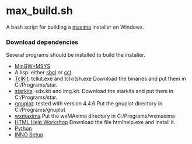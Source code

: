 # max_build.sh
A bash script for building a [maxima](http://maxima.sf.net/) installer on Windows.

### Download dependencies

Several programs should be installed to build the installer.

* [MinGW+MSYS](http://mingw.org/)
* A lisp: either [sbcl](http://www.sbcl.org) or [ccl](http://ccl.clozure.com).
* [TclKit](http://www.jrsoftware.org/isinfo.php): tclkit.exe and tclkitsh.exe
Download the binaries and put them in C:/Programs/star.
* [starkits](www.tcl.tk/starkits): sdx.kit and img.kit.
Download the starkits and put them in C:/Programs/star.
* [gnuplot](http://gnuplot.info): tested with version 4.4.6
Put the gnuplot directory in C:/Programs/gnuplot
* [wxmaxima](http://andrejv.github.io/wxmaxima/)
Put the wxMAxima directory in C:/Programs/wxmaxima
* [HTML Help Workshop](http://www.microsoft.com/en-us/download/details.aspx?id=21138)
Download the file htmlhelp.exe and install it.
* [Python](http://python.org)
* [INNO Setup](http://www.jrsoftware.org/isinfo.php)




